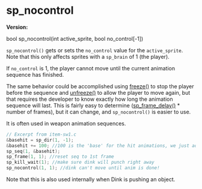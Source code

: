 # sp_nocontrol

**Version:** <VersionInfo dink="" standalone />&nbsp;<VersionInfo freedink="" standalone />&nbsp;<VersionInfo dinkhd="" standalone />&nbsp;<VersionInfo yedink="" standalone />

<Prototype>bool sp_nocontrol(int active_sprite, bool no_control[-1])</Prototype>

`sp_nocontrol()` gets or sets the `no_control` value for the `active_sprite`. Note that this only affects sprites with a `sp_brain` of 1 (the player).

If `no_control` is 1, the player cannot move until the current animation sequence has finished.

The same behavior could be accomplished using [freeze()](./freeze.md) to stop the player before the sequence and [unfreeze()](./unfreeze.md) to allow the player to move again, but that requires the developer to know exactly how long the animation sequence will last. This is fairly easy to determine ([sp_frame_delay()](./sp-frame-delay.md) * number of frames), but it can change, and `sp_nocontrol()` is easier to use.

It is often used in weapon animation sequences.

```c
// Excerpt from item-sw1.c
&basehit = sp_dir(1, -1);
&basehit += 100; //100 is the 'base' for the hit animations, we just add the direction
sp_seq(1, &basehit);
sp_frame(1, 1); //reset seq to 1st frame
sp_kill_wait(1); //make sure dink will punch right away
sp_nocontrol(1, 1); //dink can't move until anim is done!
```

Note that this is also used internally when Dink is pushing an object.
